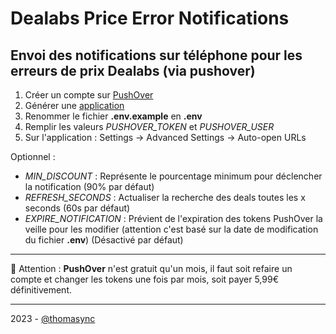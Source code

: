 # Dealabs Price Error Notifications

## Envoi des notifications sur téléphone pour les erreurs de prix Dealabs (via pushover)

1. Créer un compte sur [PushOver](https://pushover.net/)
2. Générer une [application](https://pushover.net/apps/build)
3. Renommer le fichier **.env.example** en **.env**
4. Remplir les valeurs _PUSHOVER_TOKEN_ et _PUSHOVER_USER_
5. Sur l'application : Settings -> Advanced Settings -> Auto-open URLs

Optionnel :

- _MIN_DISCOUNT_ : Représente le pourcentage minimum pour déclencher la notification (90% par défaut)
- _REFRESH_SECONDS_ : Actualiser la recherche des deals toutes les x seconds (60s par défaut)
- _EXPIRE_NOTIFICATION_ : Prévient de l'expiration des tokens PushOver la veille pour les modifier (attention c'est basé sur la date de modification du fichier **.env**) (Désactivé par défaut)

---

🚨 Attention : **PushOver** n'est gratuit qu'un mois, il faut soit refaire un compte et changer les tokens une fois par mois, soit payer 5,99€ définitivement.

---

2023 - [@thomasync](https://github.com/thomasync)
